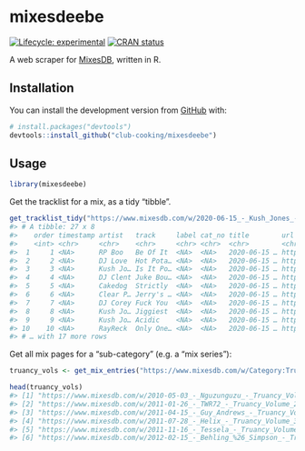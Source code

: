 
<!-- README.md is generated from README.Rmd. Please edit that file -->

# mixesdeebe

<!-- badges: start -->

[![Lifecycle:
experimental](https://img.shields.io/badge/lifecycle-experimental-orange.svg)](https://www.tidyverse.org/lifecycle/#experimental)
[![CRAN
status](https://www.r-pkg.org/badges/version/mixesdeebe)](https://CRAN.R-project.org/package=mixesdeebe)
<!-- badges: end -->

A web scraper for [MixesDB](https://www.mixesdb.com), written in R.

## Installation

You can install the development version from
[GitHub](https://github.com/) with:

``` r
# install.packages("devtools")
devtools::install_github("club-cooking/mixesdeebe")
```

## Usage

``` r
library(mixesdeebe)
```

Get the tracklist for a mix, as a tidy “tibble”.

``` r
get_tracklist_tidy("https://www.mixesdb.com/w/2020-06-15_-_Kush_Jones_-_Resident_Advisor_(RA.732)")
#> # A tibble: 27 x 8
#>    order timestamp artist   track     label cat_no title        url             
#>    <int> <chr>     <chr>    <chr>     <chr> <chr>  <chr>        <chr>           
#>  1     1 <NA>      RP Boo   Be Of It  <NA>  <NA>   2020-06-15 … https://www.mix…
#>  2     2 <NA>      DJ Love  Hot Pota… <NA>  <NA>   2020-06-15 … https://www.mix…
#>  3     3 <NA>      Kush Jo… Is It Po… <NA>  <NA>   2020-06-15 … https://www.mix…
#>  4     4 <NA>      DJ Clent Juke Bou… <NA>  <NA>   2020-06-15 … https://www.mix…
#>  5     5 <NA>      Cakedog  Strictly  <NA>  <NA>   2020-06-15 … https://www.mix…
#>  6     6 <NA>      Clear P… Jerry's … <NA>  <NA>   2020-06-15 … https://www.mix…
#>  7     7 <NA>      DJ Corey Fuck You  <NA>  <NA>   2020-06-15 … https://www.mix…
#>  8     8 <NA>      Kush Jo… Jiggiest  <NA>  <NA>   2020-06-15 … https://www.mix…
#>  9     9 <NA>      Kush Jo… Acidic    <NA>  <NA>   2020-06-15 … https://www.mix…
#> 10    10 <NA>      RayReck  Only One… <NA>  <NA>   2020-06-15 … https://www.mix…
#> # … with 17 more rows
```

Get all mix pages for a “sub-category” (e.g. a “mix series”):

``` r
truancy_vols <- get_mix_entries("https://www.mixesdb.com/w/Category:Truancy_Volumes")

head(truancy_vols)
#> [1] "https://www.mixesdb.com/w/2010-05-03_-_Nguzunguzu_-_Truancy_Volume_11"         
#> [2] "https://www.mixesdb.com/w/2011-01-26_-_TWR72_-_Truancy_Volume_22"              
#> [3] "https://www.mixesdb.com/w/2011-04-15_-_Guy_Andrews_-_Truancy_Volume_28"        
#> [4] "https://www.mixesdb.com/w/2011-07-28_-_Helix_-_Truancy_Volume_33"              
#> [5] "https://www.mixesdb.com/w/2011-11-16_-_Tessela_-_Truancy_Volume_35"            
#> [6] "https://www.mixesdb.com/w/2012-02-15_-_Behling_%26_Simpson_-_Truancy_Volume_40"
```
